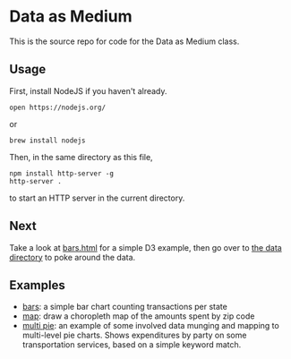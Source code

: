 Data as Medium
==============

This is the source repo for code for the Data as Medium class.

Usage
-----

First, install NodeJS if you haven't already.

    open https://nodejs.org/

or

    brew install nodejs

Then, in the same directory as this file,

    npm install http-server -g
    http-server .

to start an HTTP server in the current directory.

Next
----

Take a look at [bars.html](bars.html) for a simple D3 example, then go
over to [the data directory](data/) to poke around the data.

Examples
--------

* [bars](bars.html): a simple bar chart counting transactions per state
* [map](map.html): draw a choropleth map of the amounts spent by zip
  code
* [multi pie](multi_pie.html): an example of some involved data munging
  and mapping to multi-level pie charts. Shows expenditures by party on
  some transportation services, based on a simple keyword match.
